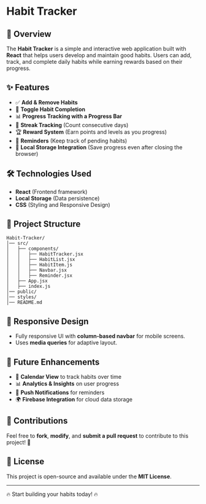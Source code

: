 # Habit Tracker

## 📌 Overview
The **Habit Tracker** is a simple and interactive web application built with **React** that helps users develop and maintain good habits. Users can add, track, and complete daily habits while earning rewards based on their progress.

## ✨ Features
- ✅ **Add & Remove Habits**
- 🔄 **Toggle Habit Completion**
- 📊 **Progress Tracking with a Progress Bar**
- 🎯 **Streak Tracking** (Count consecutive days)
- 🏆 **Reward System** (Earn points and levels as you progress)
- 🔔 **Reminders** (Keep track of pending habits)
- 💾 **Local Storage Integration** (Save progress even after closing the browser)

## 🛠️ Technologies Used
- **React** (Frontend framework)
- **Local Storage** (Data persistence)
- **CSS** (Styling and Responsive Design)

## 📂 Project Structure
```
Habit-Tracker/
│── src/
│   ├── components/
│   │   ├── HabitTracker.jsx
│   │   ├── HabitList.jsx
│   │   ├── HabitItem.js
│   │   ├── Navbar.jsx
│   │   ├── Reminder.jsx
│   ├── App.jsx
│   ├── index.js
│── public/
│── styles/
│── README.md
```

## 📱 Responsive Design
- Fully responsive UI with **column-based navbar** for mobile screens.
- Uses **media queries** for adaptive layout.

## 🎯 Future Enhancements
- 📅 **Calendar View** to track habits over time
- 📊 **Analytics & Insights** on user progress
- 🔔 **Push Notifications** for reminders
- 🌍 **Firebase Integration** for cloud data storage

## 🙌 Contributions
Feel free to **fork**, **modify**, and **submit a pull request** to contribute to this project! 🚀

## 📜 License
This project is open-source and available under the **MIT License**.

---
🔥 Start building your habits today! 🔥

